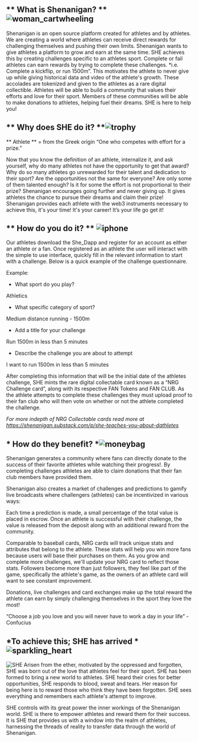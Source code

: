 ﻿## ** What is Shenanigan? ** ![woman_cartwheeling](https://lh6.googleusercontent.com/lJUzNtQP47lexQBdxruB084UG0G2IzRM_rN1tdIaUXNGQF4PMhT0che_hmY8GbxH6q2_Qf9bl4pzT4RXfaLH7iNquGHhv1VfcIWTKEJnCU_rbURBRts0_EGaG56GNaW5yIg9OPEG)

Shenanigan is an open source platform created for athletes and by athletes. We are creating a world where athletes can receive direct rewards for challenging themselves and pushing their own limits. Shenanigan wants to give athletes a platform to grow and earn at the same time. SHE achieves this by creating challenges specific to an athletes sport. Complete or fail athletes can earn rewards by trying to complete these challenges. *i.e. Complete a kickflip, or run 1500m”. This motivates the athlete to never give up while giving historical data and video of the athlete's growth. These accolades are tokenized and given to the athletes as a rare digital collectible. Athletes will be able to build a community that values their efforts and love for their sport. Members of these communities will be able to make donations to athletes, helping fuel their dreams. SHE is here to help you!

## ** Why does SHE do it? **![trophy](https://lh3.googleusercontent.com/GHhpehfDWMyYfynU_GNYPlwimDWV3QazaqU9raCCvK0wstXGhMvy5HXBNbWRrNQUyZoAsXrA_FAxSrPFq0mMYAl76Nco4WtJNtNWP11jDWcZRZYmqsoZhhIHorlkr6SfrCRhVPIH)

** Athlete ** = from the Greek origin “One who competes with effort for a prize.”

Now that you know the definition of an athlete, internalize it, and ask yourself, why do many athletes not have the opportunity to get that award? Why do so many athletes go unrewarded for their talent and dedication to their sport? Are the opportunities not the same for everyone? Are only some of them talented enough? Is it for some the effort is not proportional to their prize? Shenanigan encourages going further and never giving up. It gives athletes the chance to pursue their dreams and claim their prize! Shenanigan provides each athlete with the web3 instruments necessary to achieve this, it's your time! It's your career! It’s your life go get it!

## ** How do you do it? ** ![iphone](https://lh6.googleusercontent.com/PUZX7_Li0FoaCsFyqfU1qve0nbcAQO1lBtNWdltyEyWKaB_RhCyYeJsYIBBJguKMf1qo9kYNdx2c1eLZoBlCojaNMeO1ShWsG93PbiFHf2wC5FuBsvKvTqdVWzs0QLmlwO09Q1ik)

Our athletes download the She_Dapp and register for an account as either an athlete or a fan. Once registered as an athlete the user will interact with the simple to use interface, quickly fill in the relevant information to start with a challenge. Below is a quick example of the challenge questionnaire.

Example:

-   What sport do you play?
    

Athletics

-   What specific category of sport?
    

Medium distance running - 1500m

-   Add a title for your challenge
    

Run 1500m in less than 5 minutes

-   Describe the challenge you are about to attempt
    

I want to run 1500m in less than 5 minutes

After completing this information that will be the initial date of the athletes challenge, SHE mints the rare digital collectable card known as a “NRG Challenge card”, along with its respective FAN Tokens and FAN CLUB. As the athlete attempts to complete these challenges they must upload proof to their fan club who will then vote on whether or not the athlete completed the challenge.

*For more indepth of NRG Collectable cards read more at https://shenanigan.substack.com/p/she-teaches-you-about-dathletes*

## * How do they benefit? *![moneybag](https://lh6.googleusercontent.com/HnldgSWanuvnisv_IkMKUvnoEWkk5KIrPl5C52bF0Ft_5qalW7koarsiXUD9DnFV_miiufmxBomIzOgy8SCAPMoobAqtSYhpHIGcapJYvH6ZSysfGn5o224WhixrD9DelON13mPO)

Shenanigan generates a community where fans can directly donate to the success of their favorite athletes while watching their progress!. By completing challenges athletes are able to claim donations that their fan club members have provided them.

Shenanigan also creates a market of challenges and predictions to gamify live broadcasts where challengers (athletes) can be incentivized in various ways:

Each time a prediction is made, a small percentage of the total value is placed in escrow. Once an athlete is successful with their challenge, the value is released from the deposit along with an additional reward from the community.

Comparable to baseball cards, NRG cards will track unique stats and attributes that belong to the athlete. These stats will help you win more fans because users will base their purchases on them. As you grow and complete more challenges, we'll update your NRG card to reflect those stats. Followers become more than just followers, they feel like part of the game, specifically the athlete's game, as the owners of an athlete card will want to see constant improvement.

Donations, live challenges and card exchanges make up the total reward the athlete can earn by simply challenging themselves in the sport they love the most!

“Choose a job you love and you will never have to work a day in your life” - Confucius

## *To achieve this; SHE has arrived *![sparkling_heart](https://lh4.googleusercontent.com/5WW4MOcBkrUq2AuMGFdId_SeJRijzWKeHjPtzi5t5oYDbZGnv7MD9LrIK-ut0eF039y30WG1PW68EiKT2LKtYSgVgv8s3wdQAawTFuctWT_aSgg3PcisaMPegRb3uofbGb6JUl2w)
![SHE](https://cdn.discordapp.com/attachments/696855411881410580/810585658665205836/202102141613329065117.jpg)
Arisen from the ether, motivated by the oppressed and forgotten, SHE was born out of the love that athletes feel for their sport. SHE has been formed to bring a new world to athletes. SHE heard their cries for better opportunities, SHE responds to blood, sweat and tears. Her reason for being here is to reward those who think they have been forgotten. SHE sees everything and remembers each athlete's attempt to improve.

SHE controls with its great power the inner workings of the Shenanigan world. SHE is there to empower athletes and reward them for their success. It is SHE that provides us with a window into the realm of athletes, harnessing the threads of reality to transfer data through the world of Shenanigan.

